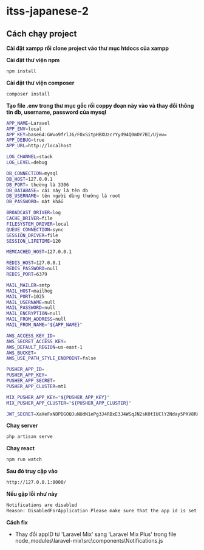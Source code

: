 # itss-japanese-2
## Cách chạy project
**Cài đặt xampp rồi clone project vào thư mục htdocs của xampp**

**Cài đặt thư viện npm**
```sh
npm install
```
**Cài đặt thư viện composer**
```sh
composer install
```
**Tạo file .env trong thư mục gốc rồi coppy đoạn này vào và thay đổi thông tin db, username, password của mysql**
```sh
APP_NAME=Laravel
APP_ENV=local
APP_KEY=base64:GWvo9frlJ6/FOxSitpHBXUzcrYyd94Q0mOY7BI/Ujvw=
APP_DEBUG=true
APP_URL=http://localhost

LOG_CHANNEL=stack
LOG_LEVEL=debug

DB_CONNECTION=mysql
DB_HOST=127.0.0.1
DB_PORT= thường là 3306
DB_DATABASE= cái này là tên db
DB_USERNAME= tên người dùng thường là root
DB_PASSWORD= mật khẩu

BROADCAST_DRIVER=log
CACHE_DRIVER=file
FILESYSTEM_DRIVER=local
QUEUE_CONNECTION=sync
SESSION_DRIVER=file
SESSION_LIFETIME=120

MEMCACHED_HOST=127.0.0.1

REDIS_HOST=127.0.0.1
REDIS_PASSWORD=null
REDIS_PORT=6379

MAIL_MAILER=smtp
MAIL_HOST=mailhog
MAIL_PORT=1025
MAIL_USERNAME=null
MAIL_PASSWORD=null
MAIL_ENCRYPTION=null
MAIL_FROM_ADDRESS=null
MAIL_FROM_NAME="${APP_NAME}"

AWS_ACCESS_KEY_ID=
AWS_SECRET_ACCESS_KEY=
AWS_DEFAULT_REGION=us-east-1
AWS_BUCKET=
AWS_USE_PATH_STYLE_ENDPOINT=false

PUSHER_APP_ID=
PUSHER_APP_KEY=
PUSHER_APP_SECRET=
PUSHER_APP_CLUSTER=mt1

MIX_PUSHER_APP_KEY="${PUSHER_APP_KEY}"
MIX_PUSHER_APP_CLUSTER="${PUSHER_APP_CLUSTER}"

JWT_SECRET=XaXeFxNDPDGOQJuNUdN1ePg3J4RBxE3J4WSqJN2sK0tIUClY2Nday5PXV8RH61CC

```
**Chaỵ server**
```sh
php artisan serve
```
**Chaỵ react**
```sh
npm run watch
```
**Sau đó truy cập vào**
```sh
http://127.0.0.1:8000/
```
**Nếu gặp lỗi như này**
```sh
Notifications are disabled
Reason: DisabledForApplication Please make sure that the app id is set correctly.
```
**Cách fix**
- Thay đổi appID từ 'Laravel Mix' sang 'Laravel Mix Plus' trong file node_modules\laravel-mix\src\components\Notifications.js
